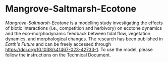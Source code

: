 # Mangrove-Saltmarsh-Ecotone
_Mangrove-Saltmarsh-Ecotone_ is a modelling study investigating the effects of biotic interactions (i.e., competition and herbivory) on ecotone dynamics and the eco-morphodynamic feedback between tidal flow, vegetation dynamics, and morphological changes. The research has been published in _Earth's Future_ and can be freely accessed through https://doi.org/10.1038/s41467-023-42733-1. To use the model, please follow the instructions on the Technical Document.
